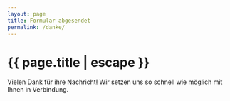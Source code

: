 ```yaml
---
layout: page
title: Formular abgesendet
permalink: /danke/
---
```


<h1 class="page-title">{{ page.title | escape }}</h1>
 
 Vielen Dank für ihre Nachricht!
 Wir setzen uns so schnell wie möglich mit Ihnen in Verbindung.